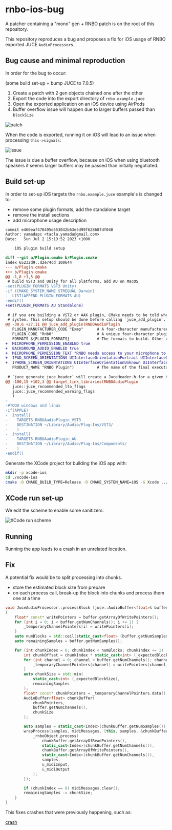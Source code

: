 # rnbo-ios-bug

A patcher containing a "mono" gen + RNBO patch is on the root of this
repository.

This repository reproduces a bug and proposes a fix for iOS usage of RNBO
exported JUCE `AudioProcessor`s.

## Bug cause and minimal reproduction

In order for the bug to occur:

(some build set-up + bump JUCE to 7.0.5)

1. Create a patch with 2 gen objects chained one after the other
2. Export the code into the export directory of `rnbo.example.juce`
3. Open the exported application on an iOS device using AirPods
4. Buffer overflow issue will happen due to larger buffers passed than
   `blockSize`

![patch](patch.png)

When the code is exported, running it on iOS will lead to an issue when processing
`this->signals`:

![issue](issue.png)

The issue is due a buffer overflow, because on iOS when using bluetooth speakers
it seems larger buffers may be passed than initially negotiated.

## Build set-up

In order to set-up iOS targets the `rnbo.example.juce` example's is changed to:

* remove some plugin formats, add the standalone target
* remove the install sections
* add microphone usage description

```diff
commit e460eaf470495e553042b63e5d99f62868fdf048
Author: yamadapc <tacla.yamada@gmail.com>
Date:   Sun Jul 2 15:13:52 2023 +1000

    iOS plugin build setup

diff --git a/Plugin.cmake b/Plugin.cmake
index 65232d9..d2e74cd 100644
--- a/Plugin.cmake
+++ b/Plugin.cmake
@@ -1,8 +1,5 @@
 # build VST3 and Unity for all platforms, add AU on MacOS
-set(PLUGIN_FORMATS VST3 Unity)
-if (CMAKE_SYSTEM_NAME STREQUAL Darwin)
-  LIST(APPEND PLUGIN_FORMATS AU)
-endif()
+set(PLUGIN_FORMATS AU Standalone)
 
 # if you are building a VST2 or AAX plugin, CMake needs to be told where to find these SDKs on your
 # system. This setup should be done before calling `juce_add_plugin`.
@@ -30,6 +27,11 @@ juce_add_plugin(RNBOAudioPlugin
   PLUGIN_MANUFACTURER_CODE "Exmp"      # A four-character manufacturer id with at least one upper-case character
   PLUGIN_CODE "Rnb0"                   # A unique four-character plugin id with at least one upper-case character
   FORMATS ${PLUGIN_FORMATS}            # The formats to build. Other valid formats are: AAX Unity VST AU AUv3
+  MICROPHONE_PERMISSION_ENABLED true
+  BACKGROUND_AUDIO_ENABLED true
+  MICROPHONE_PERMISSION_TEXT "RNBO needs access to your microphone to work."
+  IPAD_SCREEN_ORIENTATIONS UIInterfaceOrientationPortrait UIInterfaceOrientationPortraitUpsideDown UIInterfaceOrientationLandscapeLeft UIInterfaceOrientationLandscapeRight
+  IPHONE_SCREEN_ORIENTATIONS UIInterfaceOrientationUnknown UIInterfaceOrientationLandscapeLeft UIInterfaceOrientationLandscapeRight UIInterfaceOrientationPortrait UIInterfaceOrientationPortraitUpsideDown
   PRODUCT_NAME "RNBO Plugin")          # The name of the final executable, which can differ from the target name
 
 # `juce_generate_juce_header` will create a JuceHeader.h for a given target, which will be generated
@@ -100,15 +102,3 @@ target_link_libraries(RNBOAudioPlugin
   juce::juce_recommended_lto_flags
   juce::juce_recommended_warning_flags
   )
-
-#TODO windows and linux
-if(APPLE)
-  install(
-    TARGETS RNBOAudioPlugin_VST3
-    DESTINATION ~/Library/Audio/Plug-Ins/VST3/
-    )
-  install(
-    TARGETS RNBOAudioPlugin_AU
-    DESTINATION ~/Library/Audio/Plug-Ins/Components/
-    )
-endif()

```

Generate the XCode project for building the iOS app with:

```bash
mkdir -p xcode-ios
cd ./xcode-ios
cmake -D CMAKE_BUILD_TYPE=Release -D CMAKE_SYSTEM_NAME=iOS -G Xcode ../
```

## XCode run set-up

We edit the scheme to enable some sanitizers:

![XCode run scheme](scheme.png)

## Running

Running the app leads to a crash in an unrelated location.

## Fix

A potential fix would be to split processing into chunks.

* store the estimated block size from prepare
* on each process call, break-up the block into chunks and process them one at a
  time

```cpp
void JuceAudioProcessor::processBlock (juce::AudioBuffer<float>& buffer, juce::MidiBuffer& midiMessages)
{
	float* const* writePointers = buffer.getArrayOfWritePointers();
	for (int i = 0; i < buffer.getNumChannels(); i += 1) {
		_temporaryChannelPointers[i] = writePointers[i];
	}
	auto numBlocks = std::ceil(static_cast<float> (buffer.getNumSamples()) / _expectedBlockSize);
	auto remainingSamples = buffer.getNumSamples();

	for (int chunkIndex = 0; chunkIndex < numBlocks; chunkIndex += 1) {
		int chunkOffset = chunkIndex * static_cast<int> (_expectedBlockSize);
		for (int channel = 0; channel < buffer.getNumChannels(); channel += 1) {
			_temporaryChannelPointers[channel] = writePointers[channel] + chunkOffset;
		}
		auto chunkSize = std::min(
			static_cast<int> (_expectedBlockSize),
			remainingSamples
		);
		float* const* chunkPointers = _temporaryChannelPointers.data();
		AudioBuffer<float> chunkBuffer(
			chunkPointers,
			buffer.getNumChannels(),
			chunkSize
		);

		auto samples = static_cast<Index>(chunkBuffer.getNumSamples());
		wrapProcess(samples, midiMessages, [this, samples, &chunkBuffer]() {
			_rnboObject.process(
				chunkBuffer.getArrayOfReadPointers(),
				static_cast<Index>(chunkBuffer.getNumChannels()),
				chunkBuffer.getArrayOfWritePointers(),
				static_cast<Index>(chunkBuffer.getNumChannels()),
				samples,
				&_midiInput,
				&_midiOutput
			);
		});

		if (chunkIndex == 0) midiMessages.clear();
		remainingSamples -= chunkSize;
	}
}
```

This fixes crashes that were previously happening, such as:

[crash](crash.png)
